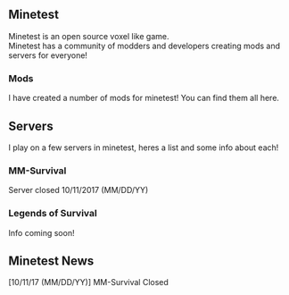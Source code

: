 ## Minetest

<p>
Minetest is an open source voxel like game. <br />
Minetest has a community of modders and developers creating mods and servers for everyone!
</p>

### Mods

I have created a number of mods for minetest! You can find them all here.

## Servers

I play on a few servers in minetest, heres a list and some info about each!

### MM-Survival

Server closed 10/11/2017 (MM/DD/YY)

### Legends of Survival

Info coming soon!

## Minetest News

[10/11/17 (MM/DD/YY)] MM-Survival Closed
